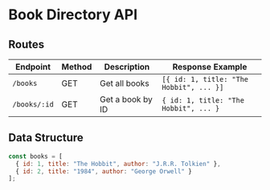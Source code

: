 # Book Directory API

## Routes

| Endpoint       | Method | Description               | Response Example |
|---------------|--------|---------------------------|------------------|
| `/books`      | GET    | Get all books             | `[{ id: 1, title: "The Hobbit", ... }]` |
| `/books/:id`  | GET    | Get a book by ID          | `{ id: 1, title: "The Hobbit", ... }` |

## Data Structure
```javascript
const books = [
  { id: 1, title: "The Hobbit", author: "J.R.R. Tolkien" },
  { id: 2, title: "1984", author: "George Orwell" }
];